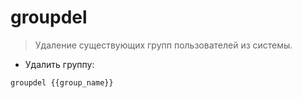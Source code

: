 # groupdel

> Удаление существующих групп пользователей из системы.

- Удалить группу:

`groupdel {{group_name}}`

